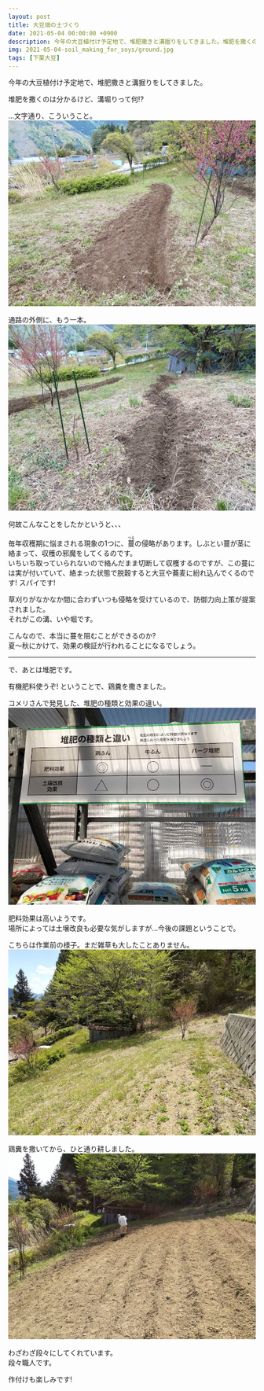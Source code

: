 ```yaml
---
layout: post
title: 大豆畑の土づくり
date: 2021-05-04 00:00:00 +0900
description: 今年の大豆植付け予定地で、堆肥撒きと溝掘りをしてきました。堆肥を撒くのは分かるけど、溝堀りって何!? ...
img: 2021-05-04-soil_making_for_soys/ground.jpg
tags: [下栗大豆]
---
```


今年の大豆植付け予定地で、堆肥撒きと溝掘りをしてきました。

堆肥を撒くのは分かるけど、溝堀りって何!?

...文字通り、こういうこと。
![畑の辺部に掘った溝](/assets/img/2021-05-04-soil_making_for_soys/inner_moat.jpg)

通路の外側に、もう一本。
![畑の辺部に掘った溝](/assets/img/2021-05-04-soil_making_for_soys/outer_moat.jpg)

何故こんなことをしたかというと、、、

毎年収穫期に悩まされる現象の1つに、<ruby>蔓<rp> (</rp><rt>つる</rt><rp>) </rp></ruby>の侵略があります。しぶとい蔓が茎に絡まって、収穫の邪魔をしてくるのです。  
いちいち取っていられないので絡んだまま切断して収穫するのですが、この蔓には実が付いていて、絡まった状態で脱穀すると大豆や蕎麦に紛れ込んでくるのです! スパイです!

草刈りがなかなか間に合わずいつも侵略を受けているので、防御力向上策が提案されました。  
それがこの溝、いや堀です。

こんなので、本当に蔓を阻むことができるのか?  
夏〜秋にかけて、効果の検証が行われることになるでしょう。

---

で、あとは堆肥です。

有機肥料使うぞ! ということで、鶏糞を撒きました。

コメリさんで発見した、堆肥の種類と効果の違い。
![堆肥の種類と違い](/assets/img/2021-05-04-soil_making_for_soys/difference_between_composts.jpg)

肥料効果は高いようです。  
場所によっては土壌改良も必要な気がしますが...今後の課題ということで。

こちらは作業前の様子。まだ雑草も大したことありません。
![作業前](/assets/img/2021-05-04-soil_making_for_soys/before_work.jpg)

鶏糞を撒いてから、ひと通り耕しました。
![なんちゃって段々畑の完成!](/assets/img/2021-05-04-soil_making_for_soys/stepped_field_after_work.jpg)

わざわざ段々にしてくれています。  
段々職人です。

作付けも楽しみです!
